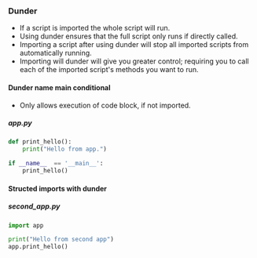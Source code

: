 ### Dunder
+ If a script is imported the whole script will run.
+ Using dunder ensures that the full script only runs if directly called.
+ Importing a script after using dunder will stop all imported scripts from automatically running.
+ Importing will dunder will give you greater control; requiring you to call each of the imported script's methods you want to run.

#### Dunder name main conditional
+ Only allows execution of code block, if not imported.

##### app.py
```python
def print_hello():
    print("Hello from app.")

if __name__  == '__main__':
    print_hello()

```

#### Structed imports with dunder
##### second_app.py

```python
import app

print("Hello from second app")
app.print_hello()

```
